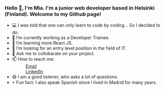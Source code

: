 ### Hello 👋, I'm Mia. I'm a junior web developer based in Helsinki (Finland). Welcome to my Github page!

- 💻 I was told that one can only learn to code by coding... So I decided to do.
- 🔭 I’m currently working as a Developer Trainee.
- 🌱 I’m learning more React JS.
- 🤔 I’m looking for an entry level position in the field of IT.
- 💬 Ask me to collobarate on your project.
- 📫 How to reach me: <br>
&nbsp;&nbsp;&nbsp;&nbsp;&nbsp;&nbsp;&nbsp;&nbsp;&nbsp;&nbsp; [Email](mia.kauppila@gmail.com)  
&nbsp;&nbsp;&nbsp;&nbsp;&nbsp;&nbsp;&nbsp;&nbsp;&nbsp;&nbsp; [LinkedIn](https://www.linkedin.com/in/miakauppila)
- 😄 I am a good listener, who asks a lot of questions.
- ⚡ Fun fact: I also speak Spanish since I lived in Madrid for many years. 

<!--
**miakauppila/miakauppila*´* is a ✨ _special_ ✨ repository because its `README.md` (this file) appears on your GitHub profile.

Here are some ideas to get you started:

- 🔭 I’m currently working on ...
- 🌱 I’m currently learning ...
- 👯 I’m looking to collaborate on ...
- 🤔 I’m looking for help with ...
- 💬 Ask me about ...
- 📫 How to reach me: ...
- 😄 Pronouns: ...
- ⚡ Fun fact: ...
-->
